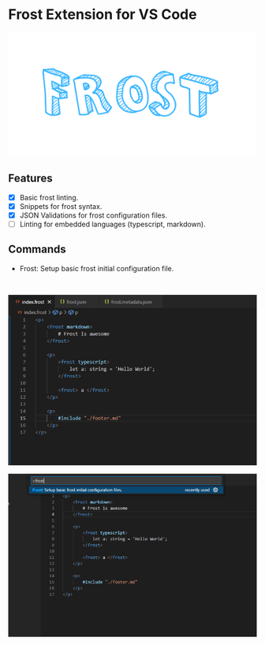 # Frost Extension for VS Code

![Frost](./assets/icon.png)

## Features

- [x] Basic frost linting.
- [x] Snippets for frost syntax.
- [x] JSON Validations for frost configuration files.
- [ ] Linting for embedded languages (typescript, markdown).

## Commands

- Frost: Setup basic frost initial configuration file.

<br/>

![Frost Linting](./assets/example1.png)

![Frost Command](./assets/example2.png)